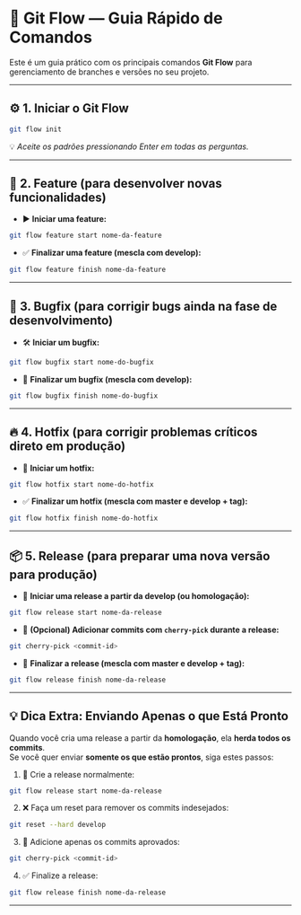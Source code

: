 
# 🚀 Git Flow — Guia Rápido de Comandos

Este é um guia prático com os principais comandos **Git Flow** para gerenciamento de branches e versões no seu projeto.

---

## ⚙️ 1. Iniciar o Git Flow

```bash
git flow init
```
💡 *Aceite os padrões pressionando Enter em todas as perguntas.*

---

## 🌱 2. Feature (para desenvolver novas funcionalidades)

- ▶️ **Iniciar uma feature:**
```bash
git flow feature start nome-da-feature
```

- ✅ **Finalizar uma feature (mescla com develop):**
```bash
git flow feature finish nome-da-feature
```

---

## 🐞 3. Bugfix (para corrigir bugs ainda na fase de desenvolvimento)

- 🛠 **Iniciar um bugfix:**
```bash
git flow bugfix start nome-do-bugfix
```

- 🔧 **Finalizar um bugfix (mescla com develop):**
```bash
git flow bugfix finish nome-do-bugfix
```

---

## 🔥 4. Hotfix (para corrigir problemas críticos direto em produção)

- 🚨 **Iniciar um hotfix:**
```bash
git flow hotfix start nome-do-hotfix
```

- ✅ **Finalizar um hotfix (mescla com master e develop + tag):**
```bash
git flow hotfix finish nome-do-hotfix
```

---

## 📦 5. Release (para preparar uma nova versão para produção)

- 🎯 **Iniciar uma release a partir da develop (ou homologação):**
```bash
git flow release start nome-da-release
```

- 🧩 **(Opcional) Adicionar commits com `cherry-pick` durante a release:**
```bash
git cherry-pick <commit-id>
```

- 🎉 **Finalizar a release (mescla com master e develop + tag):**
```bash
git flow release finish nome-da-release
```

---

## 💡 Dica Extra: Enviando Apenas o que Está Pronto

Quando você cria uma release a partir da **homologação**, ela **herda todos os commits**.  
Se você quer enviar **somente os que estão prontos**, siga estes passos:

1. 🚀 Crie a release normalmente:
```bash
git flow release start nome-da-release
```

2. ❌ Faça um reset para remover os commits indesejados:
```bash
git reset --hard develop
```

3. 🧠 Adicione apenas os commits aprovados:
```bash
git cherry-pick <commit-id>
```

4. ✅ Finalize a release:
```bash
git flow release finish nome-da-release
```

---
